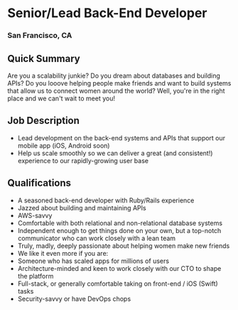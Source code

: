 # Senior/Lead Back-End Developer
### San Francisco, CA

## Quick Summary
Are you a scalability junkie? Do you dream about databases and building APIs? Do you looove helping people make friends and want to build systems that allow us to connect women around the world? Well, you're in the right place and we can't wait to meet you!

## Job Description
+	Lead development on the back-end systems and APIs that support our mobile app (iOS, Android soon)
+	Help us scale smoothly so we can deliver a great (and consistent!) experience to our rapidly-growing user base

## Qualifications
+	A seasoned back-end developer with Ruby/Rails experience
+	Jazzed about building and maintaining APIs
+	AWS-savvy
+	Comfortable with both relational and non-relational database systems
+	Independent enough to get things done on your own, but a top-notch communicator who can work closely with a lean team
+	Truly, madly, deeply passionate about helping women make new friends
+	We like it even more if you are:
   +	Someone who has scaled apps for millions of users
   +	Architecture-minded and keen to work closely with our CTO to shape the platform
   +	Full-stack, or generally comfortable taking on front-end / iOS (Swift) tasks
   +	Security-savvy or have DevOps chops
